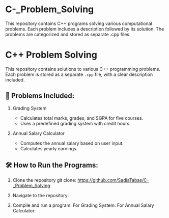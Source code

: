 # C-_Problem_Solving
This repository contains C++ programs solving various computational problems. Each problem includes a description followed by its solution. The problems are categorized and stored as separate .cpp files.

# C++ Problem Solving
This repository contains solutions to various C++ programming problems. Each problem is stored as a separate `.cpp` file, with a clear description included.



## 🚀 Problems Included:
1. Grading System
   - Calculates total marks, grades, and SGPA for five courses.
   - Uses a predefined grading system with credit hours.

2. Annual Salary Calculator
   - Computes the annual salary based on user input.
   - Calculates yearly earnings.



## 🛠 How to Run the Programs:
1. Clone the repository
git clone:
 https://github.com/SadiaTabas/C-_Problem_Solving
2. Navigate to the repository:

3. Compile and run a program:
For Grading System:
For Annual Salary Calculator:

   
